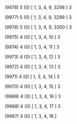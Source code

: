 (9978) 5 (0) [ 1, 3, 4, 9, 3298 ] 3 


(9977) 5 (0) [ 1, 3, 4, 9, 3299 ] 3 


(9976) 5 (0) [ 1, 3, 4, 9, 3300 ] 3 


(9975) 4 (0) [ 1, 3, 4, 10 ] 3 


(9974) 4 (0) [ 1, 3, 4, 11 ] 3 


(9973) 4 (0) [ 1, 3, 4, 12 ] 3 


(9972) 4 (0) [ 1, 3, 4, 13 ] 3 


(9971) 4 (0) [ 1, 3, 4, 14 ] 3 


(9970) 4 (0) [ 1, 3, 4, 15 ] 3 


(9969) 4 (0) [ 1, 3, 4, 16 ] 3 


(9968) 4 (0) [ 1, 3, 4, 17 ] 3 


(9967) 4 (0) [ 1, 3, 4, 18 ]  

